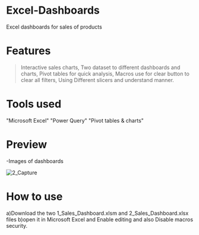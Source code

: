 # Excel-Dashboards
Excel dashboards for sales of products 
# Features
>Interactive sales charts,
>Two dataset to different dashboards and charts,
>Pivot tables for quick analysis,
>Macros use for clear button to clear all filters,
>Using Different slicers and understand manner.
# Tools used
"Microsoft Excel"
"Power Query"
"Pivot tables & charts"
# Preview
-Images of dashboards

![2_Capture](https://github.com/user-attachments/assets/c99461ce-922d-4b40-a7b1-5f7b40f49f87)
# How to use
a)Download the two 1_Sales_Dashboard.xlsm and 2_Sales_Dashboard.xlsx files
b)open it in Microsoft Excel and Enable editing and also Disable macros security.



